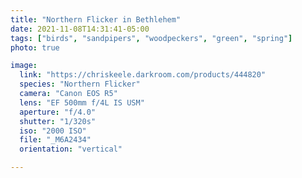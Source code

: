 ```yaml
---
title: "Northern Flicker in Bethlehem"
date: 2021-11-08T14:31:41-05:00
tags: ["birds", "sandpipers", "woodpeckers", "green", "spring"]
photo: true

image:
  link: "https://chriskeele.darkroom.com/products/444820"
  species: "Northern Flicker"
  camera: "Canon EOS R5"
  lens: "EF 500mm f/4L IS USM"
  aperture: "f/4.0"
  shutter: "1/320s"
  iso: "2000 ISO"
  file: "_M6A2434"
  orientation: "vertical"

---
```

